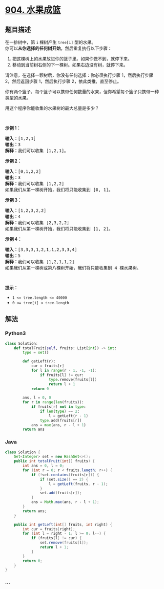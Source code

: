 # [904. 水果成篮](https://leetcode-cn.com/problems/fruit-into-baskets)



## 题目描述

<!-- 这里写题目描述 -->

<p>在一排树中，第 <code>i</code> 棵树产生&nbsp;<code>tree[i]</code> 型的水果。<br>
你可以<strong>从你选择的任何树开始</strong>，然后重复执行以下步骤：</p>

<ol>
	<li>把这棵树上的水果放进你的篮子里。如果你做不到，就停下来。</li>
	<li>移动到当前树右侧的下一棵树。如果右边没有树，就停下来。</li>
</ol>

<p>请注意，在选择一颗树后，你没有任何选择：你必须执行步骤 1，然后执行步骤 2，然后返回步骤 1，然后执行步骤 2，依此类推，直至停止。</p>

<p>你有两个篮子，每个篮子可以携带任何数量的水果，但你希望每个篮子只携带一种类型的水果。</p>

<p>用这个程序你能收集的水果树的最大总量是多少？</p>

<p>&nbsp;</p>

<p><strong>示例 1：</strong></p>

<pre><strong>输入：</strong>[1,2,1]
<strong>输出：</strong>3
<strong>解释：</strong>我们可以收集 [1,2,1]。
</pre>

<p><strong>示例 2：</strong></p>

<pre><strong>输入：</strong>[0,1,2,2]
<strong>输出：</strong>3
<strong>解释：</strong>我们可以收集 [1,2,2]
如果我们从第一棵树开始，我们将只能收集到 [0, 1]。
</pre>

<p><strong>示例 3：</strong></p>

<pre><strong>输入：</strong>[1,2,3,2,2]
<strong>输出：</strong>4
<strong>解释：</strong>我们可以收集 [2,3,2,2]
如果我们从第一棵树开始，我们将只能收集到 [1, 2]。
</pre>

<p><strong>示例 4：</strong></p>

<pre><strong>输入：</strong>[3,3,3,1,2,1,1,2,3,3,4]
<strong>输出：</strong>5
<strong>解释：</strong>我们可以收集 [1,2,1,1,2]
如果我们从第一棵树或第八棵树开始，我们将只能收集到 4 棵水果树。
</pre>

<p>&nbsp;</p>

<p><strong>提示：</strong></p>

<ul>
	<li><code>1 &lt;= tree.length &lt;= 40000</code></li>
	<li><code>0 &lt;= tree[i] &lt; tree.length</code></li>
</ul>


## 解法

<!-- 这里可写通用的实现逻辑 -->

<!-- tabs:start -->

### **Python3**

<!-- 这里可写当前语言的特殊实现逻辑 -->

```python
class Solution:
    def totalFruit(self, fruits: List[int]) -> int:
        type = set()

        def getLeft(r):
            cur = fruits[r]
            for l in range(r - 1, -1, -1):
                if fruits[l] != cur:
                    type.remove(fruits[l])
                    return l + 1
            return 0
        
        ans, l = 0, 0
        for r in range(len(fruits)):
            if fruits[r] not in type:
                if len(type) == 2:
                    l = getLeft(r - 1)
                type.add(fruits[r])
            ans = max(ans, r - l + 1)
        return ans
```

### **Java**

<!-- 这里可写当前语言的特殊实现逻辑 -->

```java
class Solution {
    Set<Integer> set = new HashSet<>();
    public int totalFruit(int[] fruits) {
        int ans = 0, l = 0;
        for (int r = 0; r < fruits.length; r++) {
            if (!set.contains(fruits[r])) {
                if (set.size() == 2) {
                    l = getLeft(fruits, r - 1);
                } 
                set.add(fruits[r]);  
            }
            ans = Math.max(ans, r - l + 1);
        }
        return ans;
    }

    public int getLeft(int[] fruits, int right) {
        int cur = fruits[right];
        for (int l = right - 1; l >= 0; l--) {
            if (fruits[l] != cur) {
                set.remove(fruits[l]);
                return l + 1;
            }
        }
        return 0;
    }
}
```

### **...**

```

```

<!-- tabs:end -->
